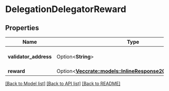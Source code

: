 # DelegationDelegatorReward

## Properties

Name | Type | Description | Notes
------------ | ------------- | ------------- | -------------
**validator_address** | Option<**String**> | bech32 encoded address | [optional]
**reward** | Option<[**Vec<crate::models::InlineResponse2004TxFeeAmount>**](inline_response_200_4_tx_fee_amount.md)> |  | [optional]

[[Back to Model list]](../README.md#documentation-for-models) [[Back to API list]](../README.md#documentation-for-api-endpoints) [[Back to README]](../README.md)


